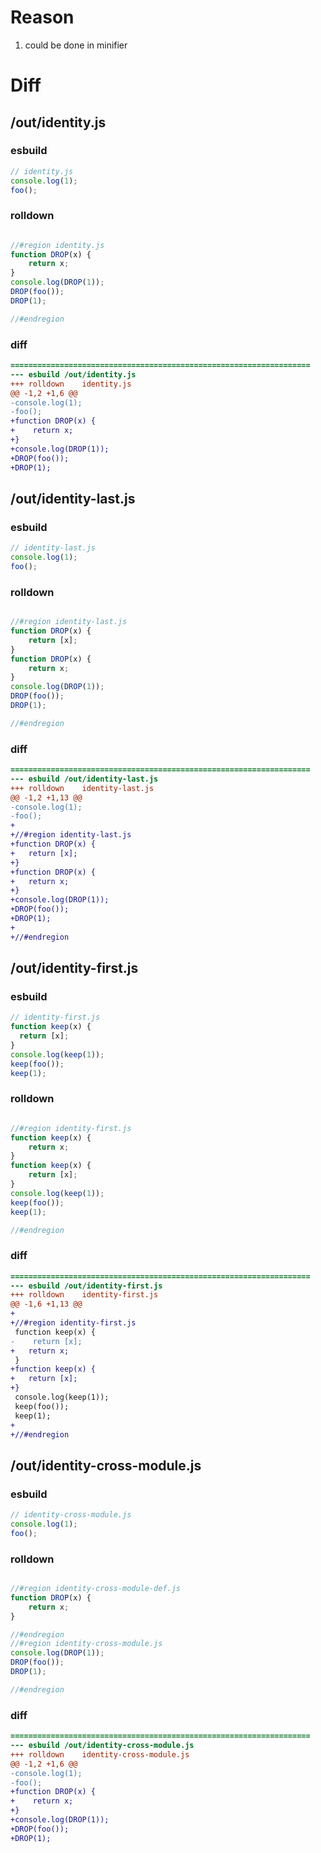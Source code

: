 # Reason
1. could be done in minifier
# Diff
## /out/identity.js
### esbuild
```js
// identity.js
console.log(1);
foo();
```
### rolldown
```js

//#region identity.js
function DROP(x) {
	return x;
}
console.log(DROP(1));
DROP(foo());
DROP(1);

//#endregion

```
### diff
```diff
===================================================================
--- esbuild	/out/identity.js
+++ rolldown	identity.js
@@ -1,2 +1,6 @@
-console.log(1);
-foo();
+function DROP(x) {
+    return x;
+}
+console.log(DROP(1));
+DROP(foo());
+DROP(1);

```
## /out/identity-last.js
### esbuild
```js
// identity-last.js
console.log(1);
foo();
```
### rolldown
```js

//#region identity-last.js
function DROP(x) {
	return [x];
}
function DROP(x) {
	return x;
}
console.log(DROP(1));
DROP(foo());
DROP(1);

//#endregion

```
### diff
```diff
===================================================================
--- esbuild	/out/identity-last.js
+++ rolldown	identity-last.js
@@ -1,2 +1,13 @@
-console.log(1);
-foo();
+
+//#region identity-last.js
+function DROP(x) {
+	return [x];
+}
+function DROP(x) {
+	return x;
+}
+console.log(DROP(1));
+DROP(foo());
+DROP(1);
+
+//#endregion

```
## /out/identity-first.js
### esbuild
```js
// identity-first.js
function keep(x) {
  return [x];
}
console.log(keep(1));
keep(foo());
keep(1);
```
### rolldown
```js

//#region identity-first.js
function keep(x) {
	return x;
}
function keep(x) {
	return [x];
}
console.log(keep(1));
keep(foo());
keep(1);

//#endregion

```
### diff
```diff
===================================================================
--- esbuild	/out/identity-first.js
+++ rolldown	identity-first.js
@@ -1,6 +1,13 @@
+
+//#region identity-first.js
 function keep(x) {
-    return [x];
+	return x;
 }
+function keep(x) {
+	return [x];
+}
 console.log(keep(1));
 keep(foo());
 keep(1);
+
+//#endregion

```
## /out/identity-cross-module.js
### esbuild
```js
// identity-cross-module.js
console.log(1);
foo();
```
### rolldown
```js

//#region identity-cross-module-def.js
function DROP(x) {
	return x;
}

//#endregion
//#region identity-cross-module.js
console.log(DROP(1));
DROP(foo());
DROP(1);

//#endregion

```
### diff
```diff
===================================================================
--- esbuild	/out/identity-cross-module.js
+++ rolldown	identity-cross-module.js
@@ -1,2 +1,6 @@
-console.log(1);
-foo();
+function DROP(x) {
+    return x;
+}
+console.log(DROP(1));
+DROP(foo());
+DROP(1);

```